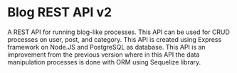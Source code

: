 # Blog REST API v2

A REST API for running blog-like processes. This API can be used for CRUD processes on user, post, and category. This API is created using Express framework on Node.JS and PostgreSQL as database. This API is an improvement from the previous version where in this API the data manipulation processes is done with ORM using Sequelize library.
